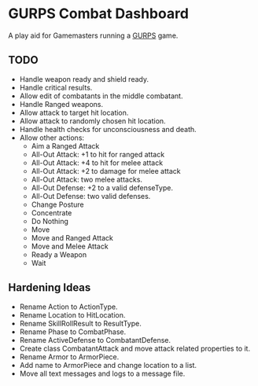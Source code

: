 # GURPS Combat Dashboard

A play aid for Gamemasters running a [GURPS](http://www.sjgames.com/gurps/) game.

## TODO

* Handle weapon ready and shield ready.
* Handle critical results.
* Allow edit of combatants in the middle combatant.
* Handle Ranged weapons.
* Allow attack to target hit location.
* Allow attack to randomly chosen hit location.
* Handle health checks for unconsciousness and death.
* Allow other actions:
    * Aim a Ranged Attack
    * All-Out Attack: +1 to hit for ranged attack
    * All-Out Attack: +4 to hit for melee attack
    * All-Out Attack: +2 to damage for melee attack
    * All-Out Attack: two melee attacks.
    * All-Out Defense: +2 to a valid defenseType.
    * All-Out Defense: two valid defenses.
    * Change Posture
    * Concentrate
    * Do Nothing
    * Move
    * Move and Ranged Attack
    * Move and Melee Attack
    * Ready a Weapon
    * Wait

## Hardening Ideas

* Rename Action to ActionType.
* Rename Location to HitLocation.
* Rename SkillRollResult to ResultType.
* Rename Phase to CombatPhase.
* Rename ActiveDefense to CombatantDefense.
* Create class CombatantAttack and move attack related properties to it.
* Rename Armor to ArmorPiece.
* Add name to ArmorPiece and change location to a list.
* Move all text messages and logs to a message file.